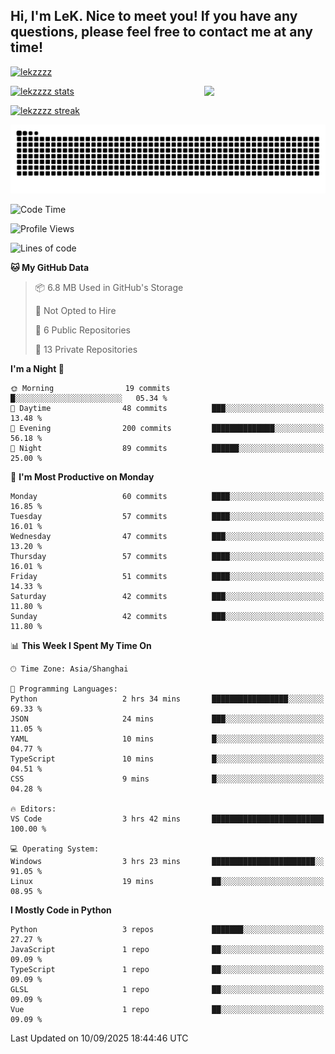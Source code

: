 ## Hi, I'm LeK. Nice to meet you! If you have any questions, please feel free to contact me at any time!

<p align="left"> <a href="https://github.com/ryo-ma/github-profile-trophy"><img src="https://github-profile-trophy.vercel.app/?username=lekzzzz" alt="lekzzzz" /></a> </p>

<img align="right" width="38.5%" src="https://github.com/LeKZzzz/LeKZzzz/blob/master/img/img_1_1.gif"/>

<a href="https://github.com/LeKZzzz"><img width="58%" src="https://github-readme-stats.vercel.app/api?username=lekzzzz&show_icons=true&locale=en" alt="lekzzzz stats"></a>

<a href="https://github.com/LeKZzzz"><img width="58%" src="https://github-readme-streak-stats.herokuapp.com/?user=lekzzzz&" alt="lekzzzz streak"></a>


![snake](https://raw.githubusercontent.com/LeKZzzz/LeKZzzz/output/github-contribution-grid-snake.svg)


<!--START_SECTION:waka-->
![Code Time](http://img.shields.io/badge/Code%20Time-627%20hrs%2059%20mins-blue)

![Profile Views](http://img.shields.io/badge/Profile%20Views-0-blue)

![Lines of code](https://img.shields.io/badge/From%20Hello%20World%20I%27ve%20Written-3.8%20million%20lines%20of%20code-blue)

**🐱 My GitHub Data** 

> 📦 6.8 MB Used in GitHub's Storage 
 > 
> 🚫 Not Opted to Hire
 > 
> 📜 6 Public Repositories 
 > 
> 🔑 13 Private Repositories 
 > 
**I'm a Night 🦉** 

```text
🌞 Morning                19 commits          █░░░░░░░░░░░░░░░░░░░░░░░░   05.34 % 
🌆 Daytime                48 commits          ███░░░░░░░░░░░░░░░░░░░░░░   13.48 % 
🌃 Evening                200 commits         ██████████████░░░░░░░░░░░   56.18 % 
🌙 Night                  89 commits          ██████░░░░░░░░░░░░░░░░░░░   25.00 % 
```
📅 **I'm Most Productive on Monday** 

```text
Monday                   60 commits          ████░░░░░░░░░░░░░░░░░░░░░   16.85 % 
Tuesday                  57 commits          ████░░░░░░░░░░░░░░░░░░░░░   16.01 % 
Wednesday                47 commits          ███░░░░░░░░░░░░░░░░░░░░░░   13.20 % 
Thursday                 57 commits          ████░░░░░░░░░░░░░░░░░░░░░   16.01 % 
Friday                   51 commits          ████░░░░░░░░░░░░░░░░░░░░░   14.33 % 
Saturday                 42 commits          ███░░░░░░░░░░░░░░░░░░░░░░   11.80 % 
Sunday                   42 commits          ███░░░░░░░░░░░░░░░░░░░░░░   11.80 % 
```


📊 **This Week I Spent My Time On** 

```text
🕑︎ Time Zone: Asia/Shanghai

💬 Programming Languages: 
Python                   2 hrs 34 mins       █████████████████░░░░░░░░   69.33 % 
JSON                     24 mins             ███░░░░░░░░░░░░░░░░░░░░░░   11.05 % 
YAML                     10 mins             █░░░░░░░░░░░░░░░░░░░░░░░░   04.77 % 
TypeScript               10 mins             █░░░░░░░░░░░░░░░░░░░░░░░░   04.51 % 
CSS                      9 mins              █░░░░░░░░░░░░░░░░░░░░░░░░   04.28 % 

🔥 Editors: 
VS Code                  3 hrs 42 mins       █████████████████████████   100.00 % 

💻 Operating System: 
Windows                  3 hrs 23 mins       ███████████████████████░░   91.05 % 
Linux                    19 mins             ██░░░░░░░░░░░░░░░░░░░░░░░   08.95 % 
```

**I Mostly Code in Python** 

```text
Python                   3 repos             ███████░░░░░░░░░░░░░░░░░░   27.27 % 
JavaScript               1 repo              ██░░░░░░░░░░░░░░░░░░░░░░░   09.09 % 
TypeScript               1 repo              ██░░░░░░░░░░░░░░░░░░░░░░░   09.09 % 
GLSL                     1 repo              ██░░░░░░░░░░░░░░░░░░░░░░░   09.09 % 
Vue                      1 repo              ██░░░░░░░░░░░░░░░░░░░░░░░   09.09 % 
```




 Last Updated on 10/09/2025 18:44:46 UTC
<!--END_SECTION:waka-->
